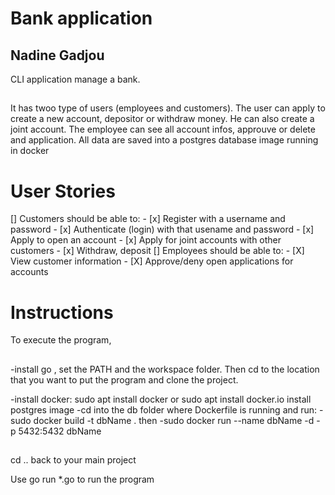 # Bank application


## Nadine Gadjou

 CLI application manage a bank.
##
It has twoo type of users (employees and customers).
The user can apply to create a new account, depositor or withdraw money. He can also create a joint account.
The employee can see all account infos, approuve or delete and application.
All data are saved into a postgres database image running in docker 

# User Stories
[] Customers should be able to:
    - [x] Register with a username and password
    - [x] Authenticate (login) with that usename and password
    - [x] Apply to open an account
    - [x] Apply for joint accounts with other customers
    - [x] Withdraw, deposit
[] Employees should be able to:
    - [X] View customer information
    - [X] Approve/deny open applications for accounts

# Instructions


To execute the program,
##
-install go , set  the PATH and the workspace folder. Then cd to the location that you want to put the program and clone the project.

-install docker: sudo apt install docker or sudo apt install docker.io
install postgres image 
-cd into the db folder where Dockerfile is running and run: 
-sudo docker build -t dbName .   then
-sudo docker run --name dbName -d -p 5432:5432 dbName
##

cd .. back to your main project 

Use go run *.go to run the program